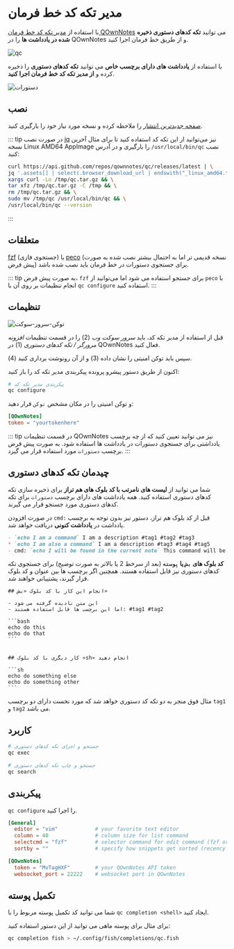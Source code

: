 # مدیر تکه کد خط فرمان

با استفاده از [مدیر تکه کد خط فرمان QOwnNotes](https://github.com/qownnotes/qc) می توانید **تکه کدهای دستوری ذخیره شده در یادداشت ها** را در QOwnNotes و از طریق خط فرمان اجرا کنید.

![qc](/img/qc.png)

با استفاده از **یادداشت های دارای برچسب خاص** می توانید **تکه کدهای دستوری** را ذخیره کرده و **از مدیر تکه کد خط فرمان اجرا کنید**.

![دستورات](/img/commands.png)

## نصب

[صفحه جدیدترین انتشار](https://github.com/qownnotes/qc/releases/latest) را ملاحظه کرده و نسخه مورد نیاز خود را بارگیری کنید.

::: tip
در صورت نصب [jq](https://stedolan.github.io/jq) نیز می‌توانید از این تکه کد استفاده کنید تا برای مثال آخرین نسخه Linux AMD64 AppImage را بارگیری و در آدرس `/usr/local/bin/qc` نصب کنید:

```bash
curl https://api.github.com/repos/qownnotes/qc/releases/latest | \
jq '.assets[] | select(.browser_download_url | endswith("_linux_amd64.tar.gz")) | .browser_download_url' | \
xargs curl -Lo /tmp/qc.tar.gz && \
tar xfz /tmp/qc.tar.gz -C /tmp && \
rm /tmp/qc.tar.gz && \
sudo mv /tmp/qc /usr/local/bin/qc && \
/usr/local/bin/qc --version
```
:::

## متعلقات

[fzf](https://github.com/junegunn/fzf) (جستجوی فازی) یا [peco](https://github.com/peco/peco) (نسخه قدیمی تر اما به احتمال بیشتر نصب شده به صورت پیش فرض) برای جستجوی دستورات در خط فرمان باید نصب شده باشد.

::: tip
به صورت پیش فرض، `fzf` برای جستجو استفاده می شود اما می‌توانید از `peco` با انجام تنظیمات بر روی آن با `qc configure` استفاده کنید.
:::

## تنظیمات

![توکن-سرور-سوکت](/img/socket-server-token.png)

قبل از استفاده از مدیر تکه کد، باید *سرور سوکت وب* (2) را در قسمت تنظیمات *افزونه مرورگر / تکه کدهای دستوری* (1) در QOwnNotes فعال کنید.

سپس باید توکن امنیتی را نشان داده (3) و از آن رونوشت برداری کنید (4).

اکنون از طریق دستور پیشرو پرونده پیکربندی مدیر تکه کد را باز کنید:

```bash
# پیکربندی مدیر تکه کد
qc configure
```

و توکن امنیتی را در مکان مشخص `توکن` قرار دهید:

```toml
[QOwnNotes]
token = "yourtokenhere"
```

::: tip
در قسمت تنظیمات QOwnNotes نیز می توانید تعیین کنید که از چه برچسب یادداشتی برای جستجوی دستورات در یادداشت ها استفاده شود. به صورت پیش فرض برچسب `دستورات` مورد استفاده قرار می گیرد.
:::

## چیدمان تکه کدهای دستوری

شما می توانید از **لیست های نامرتب با کد بلوک های هم تراز** برای ذخیره سازی تکه کدهای دستوری استفاده کنید. همه یادداشت های دارای برچسب `دستورات` برای تکه کدهای دستوری مورد جستجو قرار می گیرند.

در صورت افزودن `cmd:` قبل از کد بلوک هم تراز، دستور نیز بدون توجه به برچسب یادداشت در **یادداشت کنونی** دریافت خواهد شد.

```markdown
- `echo I am a command` I am a description #tag1 #tag2 #tag3
* `echo I am also a command` I am a description #tag3 #tag4 #tag5
- cmd: `echo I will be found in the current note` This command will be found in the current note regardless of note tags
```

**کد بلوک های `بش` یا `پوسته`** (بعد از سرخط 2 یا بالاتر به صورت توضیح) برای جستجوی تکه کدهای دستوری نیز قابل استفاده هستند. همچنین اگر برچسب ها بین عنوان و کد بلوک قرار گیرند، پشتیبانی خواهند شد.

    ## انجام این کار با کد بلوک «بش»

    - این متن نادیده گرفته می شود
    - اما این برچسب ها قابل استفاده هستند: #tag1 #tag2

    ```bash
    echo do this
    echo do that
    ```


    ## کار دیگری با کد بلوک «sh» انجام دهید

    ```sh
    echo do something else
    echo do something other
    ```

مثال فوق منجر به دو تکه کد دستوری خواهد شد که مورد نخست دارای دو برچسب `tag1` و `tag2` می باشد.

## کاربرد

```bash
# جستجو و اجرای تکه کدهای دستوری
qc exec
```

```bash
# جستجو و چاپ تکه کدهای دستوری
qc search
```

## پیکربندی

`qc configure` را اجرا کنید.

```toml
[General]
  editor = "vim"            # your favorite text editor
  column = 40               # column size for list command
  selectcmd = "fzf"         # selector command for edit command (fzf or peco)
  sortby = ""               # specify how snippets get sorted (recency (default), -recency, description, -description, command, -command, output, -output)

[QOwnNotes]
  token = "MvTagHXF"        # your QOwnNotes API token
  websocket_port = 22222    # websocket port in QOwnNotes
```

## تکمیل پوسته

شما می توانید کد تکمیل پوسته مربوط را با `qc completion <shell>` ایجاد کنید.

برای مثال برای پوسته ماهی می توانید از این دستور استفاده کنید:

```bash
qc completion fish > ~/.config/fish/completions/qc.fish
```
